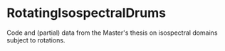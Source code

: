 # RotatingIsospectralDrums
Code and (partial) data from the Master's thesis on isospectral domains subject to rotations.
